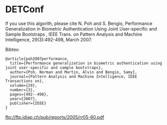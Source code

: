 # DETConf
If you use this algorith, please cite
N. Poh and S. Bengio, Performance Generalization in Biometric Authentication Using Joint User-specific and Sample Bootstraps , IEEE Trans. on Pattern Analysis and Machine Intelligence, 29(3):492-498, March 2007. 

Bibtex:
```
@article{poh2007performance,
  title={Performance generalization in biometric authentication using joint user-specific and sample bootstraps},
  author={Poh, Norman and Martin, Alvin and Bengio, Samy},
  journal={Pattern Analysis and Machine Intelligence, IEEE Transactions on},
  volume={29},
  number={3},
  pages={492--498},
  year={2007},
  publisher={IEEE}
}
```
ftp://ftp.idiap.ch/pub/reports/2005/rr05-60.pdf
